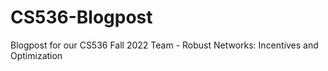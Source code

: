 # CS536-Blogpost
Blogpost for our CS536 Fall 2022 Team - Robust Networks: Incentives and Optimization
